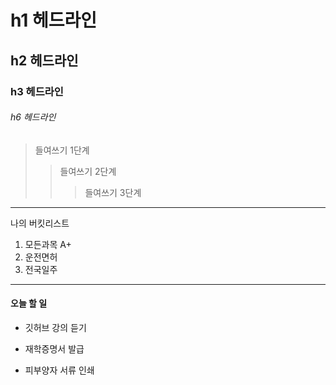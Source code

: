 # h1 헤드라인
## h2 헤드라인
### h3 헤드라인
###### h6 헤드라인

> 들여쓰기 1단계
>> 들여쓰기 2단계
>>> 들여쓰기 3단계
------------------------------------
나의 버킷리스트
1. 모든과목 A+
2. 운전면허
3. 전국일주
************************************
#### 오늘 할 일
* 깃허브 강의 듣기
+ 재학증명서 발급
- 피부양자 서류 인쇄
